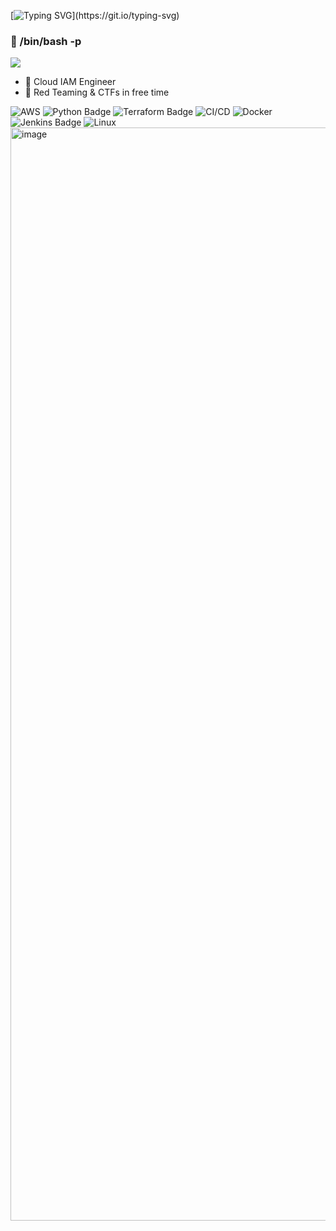 [![Typing SVG](https://readme-typing-svg.demolab.com?font=Fira+Code&pause=1000&color=F7224B&random=false&width=435&lines=Hey+What's+Poping?)](https://git.io/typing-svg)

### 👋 /bin/bash -p

![](https://komarev.com/ghpvc/?username=Rajchowdhury420&label=PROFILE+VIEWS)

<!-- … [![Spotify](https://novatorem.rajchowdhury420.vercel.app//api/spotify)](https://open.spotify.com/user/nenedo6969trydfada1qiw864) -->

-  🔭 Cloud IAM Engineer
-  🌱 Red Teaming & CTFs in free time
  
![AWS](https://img.shields.io/badge/-AWS-000?&logo=Amazon-AWS&logoColor=fff)
![Python Badge](https://img.shields.io/badge/Python-3776AB?logo=python&logoColor=fff)
![Terraform Badge](https://img.shields.io/badge/Terraform-844FBA?logo=terraform&logoColor=fff)
![CI/CD](https://img.shields.io/badge/-CI%2FCD-000?&logo=CircleCI&logoColor=fff)
![Docker](https://img.shields.io/badge/-Docker-000?&logo=Docker)
![Jenkins Badge](https://img.shields.io/badge/Jenkins-D24939?logo=jenkins&logoColor=fff)
![Linux](https://img.shields.io/badge/-Linux-000?&logo=Linux&logoColor=FCC624)
<img width="1749" alt="image" src="https://github.com/Rajchowdhury420/Rajchowdhury420/assets/30806882/66c0fd47-56d6-419b-bd50-ec47bfb065a3">

  



